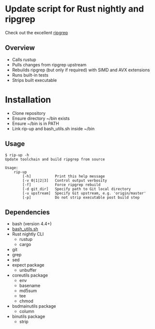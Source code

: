 # Update script for Rust nightly and ripgrep

Check out the excellent [ripgrep](https://github.com/BurntSushi/ripgrep)

## Overview
- Calls rustup
- Pulls changes from ripgrep upstream
- Rebuilds ripgrep (but only if required) with SIMD and AVX extensions
- Runs built-in tests
- Strips built executable

# Installation
- Clone repository
- Ensure directory ~/bin exists
- Ensure ~/bin is in PATH
- Link rip-up and bash_utils.sh inside ~/bin

## Usage
```
$ rip-up -h
Update toolchain and build ripgrep from source

Usage:
	rip-up
		[-h]           Print this help message
		[-v 0|1|2|3]   Control output verbosity
		[-f]           Force ripgrep rebuild
		[-d git_dir]   Specify path to Git local directory
		[-u upstream]  Specify Git upstream, e.g. 'origin/master'
		[-p]           Do not strip executable post build step
```

## Dependencies

- bash (version 4.4+)
- [bash_utils.sh](https://gitlab.com/slaiyer/bash_utils)
- Rust nightly CLI
    - rustup
    - cargo
- git
- grep
- sed
- expect package
    - unbuffer
- coreutils package
    - env
    - basename
    - md5sum
    - tee
    - chmod
- bsdmainutils package
    - column
- binutils package
    - strip
